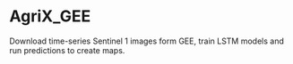 # AgriX_GEE
Download time-series Sentinel 1 images form GEE, train LSTM models and run predictions to create maps. 
